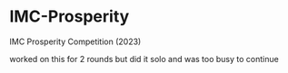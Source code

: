 # IMC-Prosperity
IMC Prosperity Competition (2023)

worked on this for 2 rounds but did it solo and was too busy to continue
